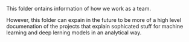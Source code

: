 This folder ontains information of how we work as a team. 

However, this folder can expain in the future to be more of a high level documenation of the projects that explain sophicated stuff
for machine learning and deep lerning models in an analytical way. 
